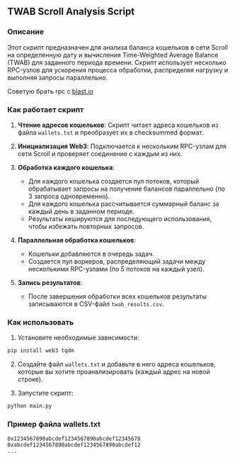 ## TWAB Scroll Analysis Script

### Описание

Этот скрипт предназначен для анализа баланса кошельков в сети Scroll на определенную дату и вычисления Time-Weighted Average Balance (TWAB) для заданного периода времени. Скрипт использует несколько RPC-узлов для ускорения процесса обработки, распределяя нагрузку и выполняя запросы параллельно.

Советую брать rpc с [blast.io](https://blastapi.io/)

### Как работает скрипт

1. **Чтение адресов кошельков**:
   Скрипт читает адреса кошельков из файла `wallets.txt` и преобразует их в checksummed формат.

2. **Инициализация Web3**:
   Подключается к нескольким RPC-узлам для сети Scroll и проверяет соединение с каждым из них.

3. **Обработка каждого кошелька**:
   - Для каждого кошелька создается пул потоков, который обрабатывает запросы на получение балансов параллельно (по 3 запроса одновременно).
   - Для каждого кошелька рассчитывается суммарный баланс за каждый день в заданном периоде.
   - Результаты кешируются для последующего использования, чтобы избежать повторных запросов.

4. **Параллельная обработка кошельков**:
   - Кошельки добавляются в очередь задач.
   - Создается пул воркеров, распределяющий задачи между несколькими RPC-узлами (по 5 потоков на каждый узел).

5. **Запись результатов**:
   - После завершения обработки всех кошельков результаты записываются в CSV-файл `twab_results.csv`.

### Как использовать

1. Установите необходимые зависимости:

```sh
pip install web3 tqdm
```

2. Создайте файл `wallets.txt` и добавьте в него адреса кошельков, которые вы хотите проанализировать (каждый адрес на новой строке).

3. Запустите скрипт:

```sh
python main.py
```

### Пример файла wallets.txt

```
0x1234567890abcdef1234567890abcdef12345678
0xabcdef1234567890abcdef1234567890abcdef12
...
```
